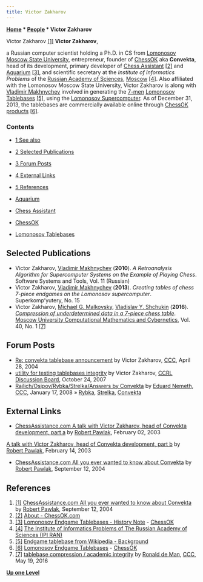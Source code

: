 ```yaml
---
title: Victor Zakharov
---
```

**[Home](Home "Home") \* [People](People "People") \* Victor Zakharov**



 [](File:Victor_mad_scientist.jpg) Victor Zakharov <a id="cite-note-1" href="#cite-ref-1">[1]</a> 
**Victor Zakharov**,  

a Russian computer scientist holding a Ph.D. in CS from [Lomonosov Moscow State University](Moscow_State_University "Moscow State University"), entrepreneur, founder of [ChessOK](ChessOK "ChessOK") aka **Convekta**, head of its development, primary developer of [Chess Assistant](Chess_Assistant "Chess Assistant") <a id="cite-note-2" href="#cite-ref-2">[2]</a> and [Aquarium](Aquarium "Aquarium") <a id="cite-note-3" href="#cite-ref-3">[3]</a>, and scientific secretary at the *Institute of Informatics Problems* of the [Russian Academy of Sciences](https://en.wikipedia.org/wiki/Russian_Academy_of_Sciences), [Moscow](https://en.wikipedia.org/wiki/Moscow) <a id="cite-note-4" href="#cite-ref-4">[4]</a>. Also affiliated with the Lomonosov Moscow State University, Victor Zakharov is along with [Vladimir Makhnychev](Vladimir_Makhnychev "Vladimir Makhnychev") involved in generating the [7-men](Endgame_Tablebases#7-men "Endgame Tablebases") [Lomonosov Tablebases](Lomonosov_Tablebases "Lomonosov Tablebases") <a id="cite-note-5" href="#cite-ref-5">[5]</a>, using the [Lomonosov Supercomputer](Lomonosov_Supercomputer "Lomonosov Supercomputer"). As of December 31, 2013, the tablebases are commercially available online through [ChessOK](ChessOK "ChessOK") [products](ChessOK#Products "ChessOK") <a id="cite-note-6" href="#cite-ref-6">[6]</a>. 



### Contents


* [1 See also](#see-also)
* [2 Selected Publications](#selected-publications)
* [3 Forum Posts](#forum-posts)
* [4 External Links](#external-links)
* [5 References](#references)






* [Aquarium](Aquarium "Aquarium")
* [Chess Assistant](Chess_Assistant "Chess Assistant")
* [ChessOK](ChessOK "ChessOK")
* [Lomonosov Tablebases](Lomonosov_Tablebases "Lomonosov Tablebases")


## Selected Publications


* Victor Zakharov, [Vladimir Makhnychev](Vladimir_Makhnychev "Vladimir Makhnychev") (**2010**). *A Retroanalysis Algorithm for Supercomputer Systems on the Example of Playing Chess*. Software Systems and Tools, Vol. 11 (Russian)
* Victor Zakharov, [Vladimir Makhnychev](Vladimir_Makhnychev "Vladimir Makhnychev") (**2013**). *Creating tables of chess 7-piece endgames on the Lomonosov supercomputer*. Superkomp’yutery, No. 15
* Victor Zakharov, [Michael G. Malkovsky](Michael_G._Malkovsky "Michael G. Malkovsky"), [Vladislav Y. Shchukin](Vladislav_Y._Shchukin "Vladislav Y. Shchukin") (**2016**). *[Compression of underdetermined data in a 7-piece chess table](http://link.springer.com/article/10.3103%2FS0278641916010076)*. [Moscow University Computational Mathematics and Cybernetics](http://www.springer.com/mathematics/journal/11968), Vol. 40, No. 1 <a id="cite-note-7" href="#cite-ref-7">[7]</a>


## Forum Posts


* [Re: convekta tablebase announcement](https://www.stmintz.com/ccc/index.php?id=362065) by Victor Zakharov, [CCC](CCC "CCC"), April 28, 2004
* [utility for testing tablebases integrity](http://kirill-kryukov.com/chess/discussion-board/viewtopic.php?f=6&t=2759) by Victor Zakharov, [CCRL Discussion Board](Computer_Chess_Forums "Computer Chess Forums"), October 24, 2007
* [Rajlich/Osipov/Rybka/Strelka/Answers by Convekta](http://www.talkchess.com/forum/viewtopic.php?t=19008) by [Eduard Nemeth](index.php?title=Eduard_Nemeth&action=edit&redlink=1 "Eduard Nemeth (page does not exist)"), [CCC](CCC "CCC"), January 17, 2008 » [Rybka](Rybka "Rybka"), [Strelka](Strelka "Strelka"), [Convekta](ChessOK "ChessOK")


## External Links


* [ChessAssistance.com A talk with Victor Zakharov, head of Convekta development, part a](https://chessok.com/files/BobPawlak/Articles/Victor_Zakharov_a.html) by [Robert Pawlak](Robert_Pawlak "Robert Pawlak"), February 02, 2003


 [A talk with Victor Zakharov, head of Convekta development, part b](https://chessok.com/files/BobPawlak/Articles/Victor_Zakharov_b.html) by [Robert Pawlak](Robert_Pawlak "Robert Pawlak"), February 14, 2003 
* [ChessAssistance.com All you ever wanted to know about Convekta](https://chessok.com/files/BobPawlak/Articles/045_Convekta_Trip.html) by [Robert Pawlak](Robert_Pawlak "Robert Pawlak"), September 12, 2004


## References


1. <a id="cite-ref-1" href="#cite-note-1">[1]</a> [ChessAssistance.com All you ever wanted to know about Convekta](https://chessok.com/files/BobPawlak/Articles/045_Convekta_Trip.html) by [Robert Pawlak](Robert_Pawlak "Robert Pawlak"), September 12, 2004
2. <a id="cite-ref-2" href="#cite-note-2">[2]</a> [About - ChessOK.com](http://chessok.com/?page_id=262)
3. <a id="cite-ref-3" href="#cite-note-3">[3]</a> [Lomonosov Endgame Tablebases - History Note](http://chessok.com/?page_id=27966) - [ChessOK](ChessOK "ChessOK")
4. <a id="cite-ref-4" href="#cite-note-4">[4]</a> [The Institute of Informatics Problems of The Russian Academy of Sciences (IPI RAN)](http://www.ipiran.ru/english/main.asp)
5. <a id="cite-ref-5" href="#cite-note-5">[5]</a> [Endgame tablebase from Wikipedia - Background](https://en.wikipedia.org/wiki/Endgame_tablebase#Background)
6. <a id="cite-ref-6" href="#cite-note-6">[6]</a> [Lomonosov Endgame Tablebases](http://chessok.com/?page_id=27966) - [ChessOK](ChessOK "ChessOK")
7. <a id="cite-ref-7" href="#cite-note-7">[7]</a> [tablebase compression / academic integrity](http://www.talkchess.com/forum/viewtopic.php?t=60222) by [Ronald de Man](Ronald_de_Man "Ronald de Man"), [CCC](CCC "CCC"), May 19, 2016

**[Up one Level](People "People")**







 
